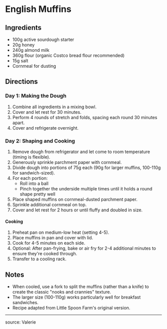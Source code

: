 # English Muffins

## Ingredients

- 100g active sourdough starter
- 20g honey
- 240g almond milk
- 360g flour (organic Costco bread flour recommended)
- 15g salt
- Cornmeal for dusting

## Directions

### Day 1: Making the Dough

1. Combine all ingredients in a mixing bowl.
2. Cover and let rest for 30 minutes.
3. Perform 4 rounds of stretch and folds, spacing each round 30 minutes apart.
4. Cover and refrigerate overnight.

### Day 2: Shaping and Cooking

1. Remove dough from refrigerator and let come to room temperature (timing is flexible).
2. Generously sprinkle parchment paper with cornmeal.
3. Divide dough into portions of 75g each (90g for larger muffins, 100-110g for sandwich-sized).
4. For each portion:
    - Roll into a ball
    - Pinch together the underside multiple times until it holds a round shape pretty well
5. Place shaped muffins on cornmeal-dusted parchment paper.
6. Sprinkle additional cornmeal on top.
7. Cover and let rest for 2 hours or until fluffy and doubled in size.

#### Cooking

1. Preheat pan on medium-low heat (setting 4-5).
2. Place muffins in pan and cover with lid.
3. Cook for 4-5 minutes on each side.
4. Optional: After pan-frying, bake or air fry for 2-4 additional minutes to ensure they're cooked through.
5. Transfer to a cooling rack.

## Notes

- When cooled, use a fork to split the muffins (rather than a knife) to create the classic "nooks and crannies" texture.
- The larger size (100-110g) works particularly well for breakfast sandwiches.
- Recipe adapted from Little Spoon Farm's original version.

---

source: Valerie
